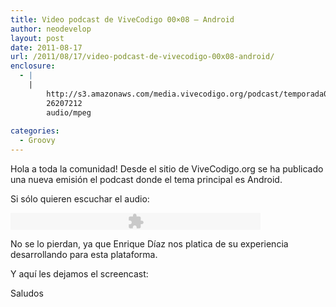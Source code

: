 ```yaml
---
title: Video podcast de ViveCodigo 00×08 – Android
author: neodevelop
layout: post
date: 2011-08-17
url: /2011/08/17/video-podcast-de-vivecodigo-00x08-android/
enclosure:
  - |
    |
        http://s3.amazonaws.com/media.vivecodigo.org/podcast/temporada0/ViveCodigo00x08_a.mp3
        26207212
        audio/mpeg
        
categories:
  - Groovy
---
```

Hola a toda la comunidad! Desde el sitio de ViveCodigo.org se ha publicado una nueva emisi&oacute;n el podcast donde el tema principal es Android.

Si s&oacute;lo quieren escuchar el audio:

<embed flashvars='audioUrl=http://s3.amazonaws.com/media.vivecodigo.org/podcast/temporada0/ViveCodigo00x08_a.mp3' height='27' quality='best' src='http://www.google.com/reader/ui/3523697345-audio-player.swf' type='application/x-shockwave-flash' width='400'>
</embed>

No se lo pierdan, ya que Enrique D&iacute;az nos platica de su experiencia desarrollando para esta plataforma.



Y aqu&iacute; les dejamos el screencast:



Saludos

<!--break-->